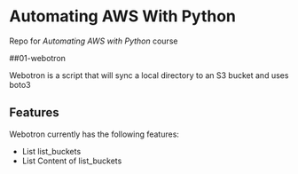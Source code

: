 # Automating AWS With Python

Repo for *Automating AWS with Python* course

##01-webotron

Webotron is a script that will sync a local directory to an S3 bucket and uses boto3

## Features

Webotron currently has the following features:

- List list_buckets
- List Content of list_buckets

